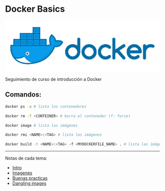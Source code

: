# Docker Basics
![logo](xtras/Docker-logo.png)

Seguimiento de curso de introducción a Docker

## Comandos:
```sh 
docker ps -a # lista los contenedores
```

```sh 
docker rm -f <CONTEINER> # borra el contenedor (f: force)
```

```sh 
docker image # lista las imágenes
```

```sh 
docker rmi <NAME>:<TAG> # lista las imágenes
```

```sh 
docker build -t <NAME>:<TAG> -f <MYDOCKERFILE_NAME> . # lista las imágenes
```
___
Notas de cada tema:
- [Intro](01-ej-apache-centos/intro.md)
- [Imagenes](02-docker-file/imagenes.md)
- [Buenas practicas](03-complete-image/buenas_practicas.md)
- [Dangling images](04-TLS-SSL/dangling_images.md)
